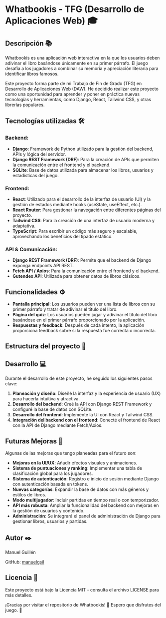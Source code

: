 # Whatbookis - TFG (Desarrollo de Aplicaciones Web) 🎓

## Descripción 📚

Whatbookis es una aplicación web interactiva en la que los usuarios deben adivinar el libro basándose únicamente en su primer párrafo. El juego desafía a los jugadores a combinar su memoria y apreciación literaria para identificar libros famosos.

Este proyecto forma parte de mi Trabajo de Fin de Grado (TFG) en Desarrollo de Aplicaciones Web (DAW). He decidido realizar este proyecto como una oportunidad para aprender y poner en práctica nuevas tecnologías y herramientas, como Django, React, Tailwind CSS, y otras librerías populares.

## Tecnologías utilizadas 🛠️

### Backend:
- **Django**: Framework de Python utilizado para la gestión del backend, APIs y lógica del servidor.
- **Django REST Framework (DRF)**: Para la creación de APIs que permiten la comunicación entre el frontend y el backend.
- **SQLite**: Base de datos utilizada para almacenar los libros, usuarios y estadísticas del juego.

### Frontend:
- **React**: Utilizado para el desarrollo de la interfaz de usuario (UI) y la gestión de estados mediante hooks (useState, useEffect, etc.).
- **React Router**: Para gestionar la navegación entre diferentes páginas del proyecto.
- **Tailwind CSS**: Para la creación de una interfaz de usuario moderna y adaptativa.
- **TypeScript**: Para escribir un código más seguro y escalable, aprovechando los beneficios del tipado estático.

### API & Comunicación:
- **Django REST Framework (DRF)**: Permite que el backend de Django exponga endpoints API REST.
- **Fetch API / Axios**: Para la comunicación entre el frontend y el backend.
- **Gutendex API**: Utilizada para obtener datos de libros clásicos.

## Funcionalidades ⚙️

- **Pantalla principal**: Los usuarios pueden ver una lista de libros con su primer párrafo y tratar de adivinar el título del libro.
- **Página del quiz**: Los usuarios pueden jugar y adivinar el título del libro basándose en el primer párrafo proporcionado por la aplicación.
- **Respuestas y feedback**: Después de cada intento, la aplicación proporciona feedback sobre si la respuesta fue correcta o incorrecta.

## Estructura del proyecto 📂


## Desarrollo 💻

Durante el desarrollo de este proyecto, he seguido los siguientes pasos clave:

1. **Planeación y diseño**: Diseñé la interfaz y la experiencia de usuario (UX) para hacerla intuitiva y atractiva.
2. **Desarrollo del backend**: Creé la API con Django REST Framework y configuré la base de datos con SQLite.
3. **Desarrollo del frontend**: Implementé la UI con React y Tailwind CSS.
4. **Integración del backend con el frontend**: Conecté el frontend de React con la API de Django mediante Fetch/Axios.

## Futuras Mejoras 🚀

Algunas de las mejoras que tengo planeadas para el futuro son:

- **Mejoras en la UI/UX**: Añadir efectos visuales y animaciones.
- **Sistema de puntuaciones y ranking**: Implementar una tabla de clasificación global para los jugadores.
- **Sistema de autenticación**: Registro e inicio de sesión mediante Django con autenticación basada en tokens.
- **Nuevas categorías**: Expandir la base de datos con más géneros y estilos de libros.
- **Modo multijugador**: Incluir partidas en tiempo real o con temporizador.
- **API más robusta**: Ampliar la funcionalidad del backend con mejoras en la gestión de usuarios y contenido.
- **Administración**: Se integrará el panel de administración de Django para gestionar libros, usuarios y partidas.



## Autor ✒️

Manuel Guillén

GitHub: [manuelgsil](https://github.com/manuelgsil)

## Licencia 📄

Este proyecto está bajo la Licencia MIT - consulta el archivo LICENSE para más detalles.

¡Gracias por visitar el repositorio de Whatbookis! 🎉 Espero que disfrutes del juego. 🚀
